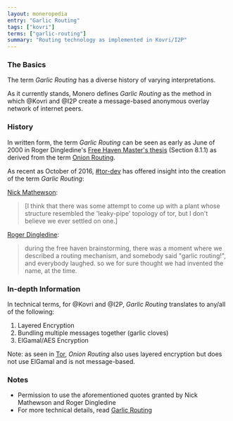 ```yaml
---
layout: moneropedia
entry: "Garlic Routing"
tags: ["kovri"]
terms: ["garlic-routing"]
summary: "Routing technology as implemented in Kovri/I2P"
---
```


### The Basics

The term *Garlic Routing* has a diverse history of varying interpretations.

As it currently stands, Monero defines *Garlic Routing* as the method in which @Kovri and @I2P create a message-based anonymous overlay network of internet peers.

### History

In written form, the term *Garlic Routing* can be seen as early as June of 2000 in Roger Dingledine's [Free Haven Master's thesis](http://www.freehaven.net/papers.html) (Section 8.1.1) as derived from the term [Onion Routing](https://en.wikipedia.org/wiki/Onion_routing).

As recent as October of 2016, [#tor-dev](https://oftc.net/WebChat/) has offered insight into the creation of the term *Garlic Routing*:

[Nick Mathewson](https://en.wikipedia.org/wiki/The_Tor_Project,_Inc):
>[I think that there was some attempt to come up with a plant whose structure resembled the 'leaky-pipe' topology of tor, but I don't believe we ever settled on one.]

[Roger Dingledine](https://en.wikipedia.org/wiki/Roger_Dingledine):
>during the free haven brainstorming, there was a moment where we described a routing mechanism, and somebody said "garlic routing!", and everybody laughed.
so we for sure thought we had invented the name, at the time.

### In-depth Information

In technical terms, for @Kovri and @I2P, *Garlic Routing* translates to any/all of the following:

1. Layered Encryption
2. Bundling multiple messages together (garlic cloves)
3. ElGamal/AES Encryption

Note: as seen in [Tor](https://torproject.org/), *Onion Routing* also uses layered encryption but does not use ElGamal and is not message-based.

### Notes

- Permission to use the aforementioned quotes granted by Nick Mathewson and Roger Dingledine
- For more technical details, read [Garlic Routing](https://geti2p.net/en/docs/how/garlic-routing)
